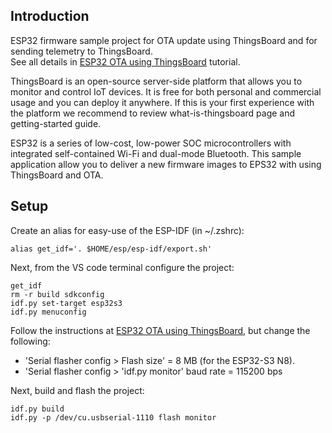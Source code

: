 ## Introduction

ESP32 firmware sample project for OTA update using ThingsBoard and for sending telemetry to ThingsBoard.  
See all details in [ESP32 OTA using ThingsBoard](https://thingsboard.io/docs/samples/esp32/ota/) tutorial.

ThingsBoard is an open-source server-side platform that allows you to monitor and control IoT devices. It is free for both personal and commercial usage and you can deploy it anywhere. If this is your first experience with the platform we recommend to review what-is-thingsboard page and getting-started guide.

ESP32 is a series of low-cost, low-power SOC microcontrollers with integrated self-contained Wi-Fi and dual-mode Bluetooth.
This sample application allow you to deliver a new firmware images to EPS32 with using ThingsBoard and OTA.

## Setup

Create an alias for easy-use of the ESP-IDF (in ~/.zshrc):
    
    alias get_idf='. $HOME/esp/esp-idf/export.sh'

Next, from the VS code terminal configure the project:

    get_idf
    rm -r build sdkconfig
    idf.py set-target esp32s3
    idf.py menuconfig

 Follow the instructions at [ESP32 OTA using ThingsBoard](https://thingsboard.io/docs/samples/esp32/ota/), but change the following:
  - 'Serial flasher config > Flash size' = 8 MB (for the ESP32-S3 N8).
  - 'Serial flasher config > 'idf.py monitor' baud rate = 115200 bps
 
 Next, build and flash the project:

    idf.py build
    idf.py -p /dev/cu.usbserial-1110 flash monitor
